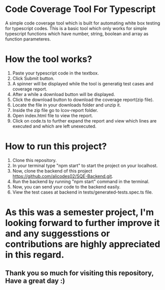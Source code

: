 # Code Coverage Tool For Typescript

A simple code coverage tool which is built for automating white box testing for typescript codes. This is a basic tool which only works for simple typescript functions which have number, string, boolean and array as function parameteres.

# How the tool works?
1. Paste your typescript code in the textbox.
2. Click Submit button.
3. A spinner will be displayed while the tool is generatig test cases and coverage report.
4. After a while a download button will be displayed.
5. Click the download button to download the coverage report(zip file).
6. Locate the file in your downloads folder and unzip it.
7. Inside the zip file go to lcov-report folder.
8. Open index.html file to view the report.
9. Click on code.ts to further expand the report and view which lines are executed and which are left unexecuted.

# How to run this project?
1. Clone this repository.
2. In your terminal type "npm start" to start the project on your localhost.
3. Now, clone the backend of this project https://github.com/alicodes02/SQE-Backend.git.
4. Run the backend by running "npm start" command in the terminal.
5. Now, you can send your code to the backend easily.
6. View the test cases at backend in tests/generated-tests.spec.ts file.

# As this was a semester project, I'm looking forward to further improve it and any suggesstions or contributions are highly appreciated in this regard.

## Thank you so much for visiting this repository, Have a great day :)
